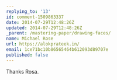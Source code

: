 ```yaml
---
replying_to: '13'
id: comment-1509863337
date: 2014-07-29T12:48:26Z
updated: 2014-07-29T12:48:26Z
_parent: /mastering-paper/drawing-faces/
name: Michael Rose
url: https://alokprateek.in/
email: 1ce71bc10b86565464b612093d89707e
published: false
---
```


Thanks Rosa.
